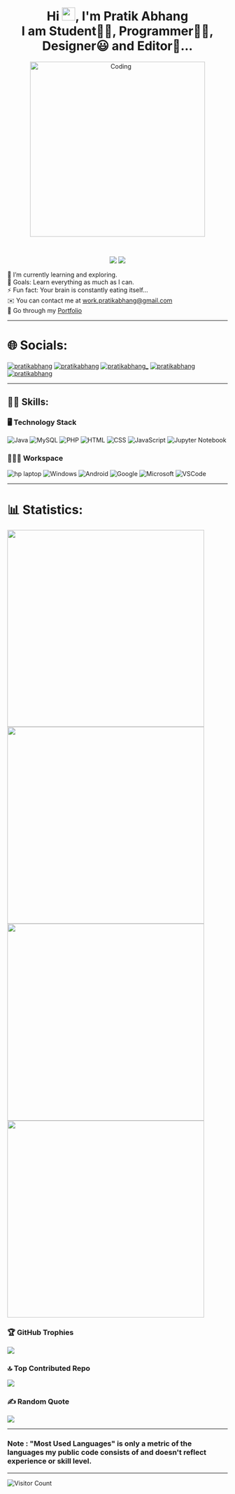 <div align="center">
  <h1 align="center"> Hi <img src="https://raw.githubusercontent.com/MartinHeinz/MartinHeinz/master/wave.gif" width="30">, I'm Pratik Abhang <br> I am Student👨‍🎓, Programmer👨‍💻, Designer😃 and Editor🤩...
  </h1>
  <p>
    <img alt="Coding" width="400" src="https://raw.githubusercontent.com/PolarBearGG/PolarBearGG/master/web-developer.gif">
  </p>
  <br>
  <p>
    <img src="https://komarev.com/ghpvc/?username=pratikabhang&style=for-the-badge">
    <img src="https://custom-icon-badges.herokuapp.com/badge/dynamic/json?logo=star&color=55960c&labelColor=488207&label=Stars&style=for-the-badge&query=%24.stars&url=https://api.github-star-counter.workers.dev/user/pratikabhang">
  </p>
</div>

🌱 I’m currently learning and exploring.<br>
🥅 Goals: Learn everything as much as I can.<br>
⚡ Fun fact: Your brain is constantly eating itself...<br> 
✉️ You can contact me at [work.pratikabhang@gmail.com](mailto:work.pratikabhang@gmail.com)  <br>
📌 Go through my [Portfolio](https://pratikabhang.netlify.app/)<br>

---

# 🌐 Socials:

<p align="left">
    <a href="https://pratikabhang.netlify.app/" target="_blank"><img align="center" src="https://img.shields.io/badge/Portfolio-%23000000.svg?style=for-the-badge&logo=firefox&logoColor=#FF7139" alt="pratikabhang" /></a>
  <a href="mailto:work.pratikabhang@gmail.com" target="_blank"><img align="center" src="https://img.shields.io/badge/gmail-%23EA4335.svg?&style=for-the-badge&logo=gmail&logoColor=white" alt="pratikabhang" /></a>
  <a href="https://instagram.com/pratiksabhang" target="_blank"><img align="center" src="https://img.shields.io/badge/Instagram-%23E4405F.svg?style=for-the-badge&logo=instagram&logoColor=white" alt="pratikabhang_" /></a>
  <a href="https://linkedin.com/in/pratikabhang/" target="_blank"><img align="center" src="https://img.shields.io/badge/linkedin-%230A66C2.svg?&style=for-the-badge&logo=linkedin&logoColor=white" alt="pratikabhang" /></a>
  <a href="https://github.com/pratikabhang" target="_blank"><img align="center" src="https://img.shields.io/badge/GitHub-%23121011.svg?style=for-the-badge&logo=github&logoColor=white" alt="pratikabhang" /></a>
</p>

---

## 👨‍🎓 Skills:

### 🖥️ Technology Stack
![Java](https://img.shields.io/badge/java-%23ED8B00.svg?style=for-the-badge&logo=openjdk&logoColor=white)
![MySQL](https://img.shields.io/badge/mysql-%2300000f.svg?style=for-the-badge&logo=mysql&logoColor=white) 
![PHP](https://img.shields.io/badge/php-%23777BB4.svg?style=for-the-badge&logo=php&logoColor=white) 
![HTML](https://img.shields.io/badge/html5-%23E34F26.svg?style=for-the-badge&logo=html5&logoColor=white) 
![CSS](https://img.shields.io/badge/css3-%231572B6.svg?style=for-the-badge&logo=css3&logoColor=white) 
![JavaScript](https://img.shields.io/badge/javascript-%23323330.svg?style=for-the-badge&logo=javascript&logoColor=%23F7DF1E) 
![Jupyter Notebook](https://img.shields.io/badge/jupyter-%23F37626.svg?style=for-the-badge&logo=jupyter&logoColor=white)

### 👨🏻‍💻 Workspace
![hp laptop](https://img.shields.io/badge/hp%20laptop-0096D6?style=for-the-badge&logo=hp&logoColor=white)
![Windows](https://img.shields.io/badge/Windows-0078D6?style=for-the-badge&logo=windows&logoColor=white)
![Android](https://img.shields.io/badge/Android-3DDC84?style=for-the-badge&logo=android&logoColor=white)
![Google](https://img.shields.io/badge/Google-4285F4?style=for-the-badge&logo=google&logoColor=white)
![Microsoft](https://img.shields.io/badge/Microsoft-0078D4?style=for-the-badge&logo=microsoft&logoColor=white)
![VSCode](https://img.shields.io/badge/VSCode-0078D4?style=for-the-badge&logo=visual-studio-code&logoColor=white)

---

# 📊 Statistics:

<img src="https://github-profile-summary-cards.vercel.app/api/cards/profile-details?username=pratikabhang&theme=vue" width="450" />
<img src="https://github-readme-stats.vercel.app/api/top-langs/?username=pratikabhang&theme=swift&hide_border=false&include_all_commits=false&count_private=false&layout=compact" width="450" height="auto"/>
<img src="https://github-readme-streak-stats.herokuapp.com/?user=pratikabhang&theme=radical&hide_border=false" width="450" height="auto"/>
<img src="https://github-readme-stats.vercel.app/api?username=pratikabhang&theme=radical&hide_border=false&include_all_commits=false&count_private=false" width="450" height="auto"/>

### 🏆 GitHub Trophies
![](https://github-profile-trophy.vercel.app/?username=pratikabhang&theme=radical&no-frame=false&no-bg=false&margin-w=4)

### 🔝 Top Contributed Repo
![](https://github-contributor-stats.vercel.app/api?username=pratikabhang&limit=5&theme=dracula&combine_all_yearly_contributions=true)

### ✍️ Random Quote
![](https://quotes-github-readme.vercel.app/api?type=horizontal&theme=radical)

---

### Note : "Most Used Languages" is only a metric of the languages my public code consists of and doesn't reflect experience or skill level.

---
![Visitor Count](https://profile-counter.glitch.me/{pratikabhang}/count.svg)
